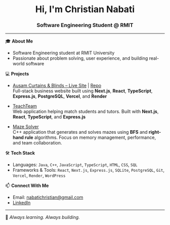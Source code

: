<h1 align="center">Hi, I'm Christian Nabati</h1>
<h3 align="center">Software Engineering Student @ RMIT</h3>

---

🎓 **About Me**
- Software Engineering student at RMIT University  
- Passionate about problem solving, user experience, and building real-world software  

💻 **Projects**
- [Ausam Curtains & Blinds – Live Site](https://www.ausamcurtains.com.au) | [Repo](https://github.com/Chris-Nab/AusamCurtains)  
  Full-stack business website built using **Next.js**, **React**, **TypeScript**, **Express.js**, **PostgreSQL**, **Vercel**, and **Render**

- [TeachTeam](https://github.com/Chris-Nab/TeachTeam)  
  Web application helping match students and tutors. Built with **Next.js**, **React**, **TypeScript**, and **Express.js**

- [Maze Solver](https://github.com/Chris-Nab/MazeGeneration)  
  C++ application that generates and solves mazes using **BFS** and **right-hand rule** algorithms. Focus on memory management, performance, and team collaboration.

🛠 **Tech Stack**
- Languages: `Java`, `C++`, `JavaScript`, `TypeScript`, `HTML`, `CSS`, `SQL`
- Frameworks & Tools: `React`, `Next.js`, `Express.js`, `SQLite`, `PostgreSQL`, `Git`, `Vercel`, `Render`, `WordPress`

📫 **Connect With Me**
- Email: nabatichristian@gmail.com  
- [LinkedIn](https://www.linkedin.com/in/christian-nabati/)  

---

🧠 _Always learning. Always building._
